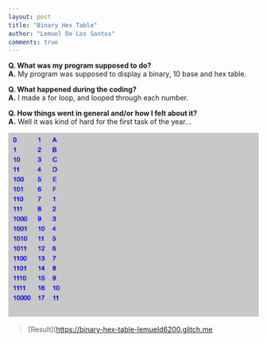 ```yaml
---
layout: post
title: "Binary Hex Table"
author: "Lemuel De Los Santos"
comments: true
---
```


**Q. What was my program supposed to do?**  
**A.** My program was supposed to display a binary, 10 base and hex table.

**Q. What happened during the coding?**  
**A.** I made a for loop, and looped through each number.

**Q. How things went in general and/or how I felt about it?**  
**A.** Well it was kind of hard for the first task of the year...

![Binary Hex Table](/assets/img/binary-hex-table.png)

> [Result](https://binary-hex-table-lemueld6200.glitch.me